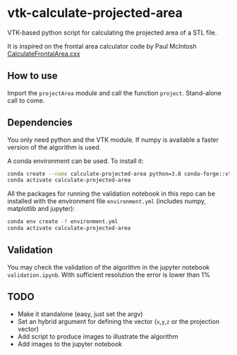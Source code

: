 
# vtk-calculate-projected-area

VTK-based python script for calculating the projected area of a STL file.

It is inspired on the frontal area calculator code by Paul McIntosh
[CalculateFrontalArea.cxx](https://github.com/internetscooter/Vespa-Labs/blob/master/VespaCFD/CalculateFrontalArea/CalculateFrontalArea.cxx)


## How to use

Import the `projectArea` module and call the function `project`.
Stand-alone call to come.


## Dependencies

You only need python and the VTK module.
If numpy is available a faster version of the algorithm is used.

A conda environment can be used. To install it:

```bash
conda create --name calculate-projected-area python=3.8 conda-forge::vtk==9.0.3 conda-forge::libstdcxx-ng
conda activate calculate-projected-area
```

All the packages for running the validation notebook in this repo can be installed
with the environment file `environment.yml` (includes numpy, matplotlib and jupyter):

```bash
conda env create -f environment.yml
conda activate calculate-projected-area
```


## Validation

You may check the validation of the algorithm in the jupyter notebook
`validation.ipynb`. With sufficient resolution the error is lower than 1% 


## TODO

- Make it standalone (easy, just set the argv)
- Set an hybrid argument for defining the vector (`x`,`y`,`z` or the projection vector)
- Add script to produce images to illustrate the algorithm
- Add images to the jupyter notebook
